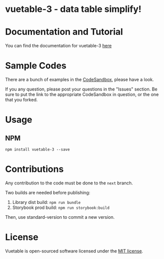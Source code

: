 # vuetable-3 - data table simplify!

# Documentation and Tutorial

You can find the documentation for vuetable-3 [here](https://mannyyang.github.io/vuetable-3/)

# Sample Codes

There are a bunch of examples in the [CodeSandbox](https://codesandbox.io/u/mannyyang/sandboxes), please have a look.

If you any question, please post your questions in the "Issues" section. Be sure to put the link to the appropriate CodeSandbox in question, or the one that you forked.

# Usage
## NPM

```shell
npm install vuetable-3 --save
```

# Contributions
Any contribution to the code must be done to the `next` branch.

Two builds are needed before publishing:

1. Library dist build: `npm run bundle`
2. Storybook prod build: `npm run storybook:build`

Then, use standard-version to commit a new version.

# License
Vuetable is open-sourced software licensed under the [MIT license](http://opensource.org/licenses/MIT).
